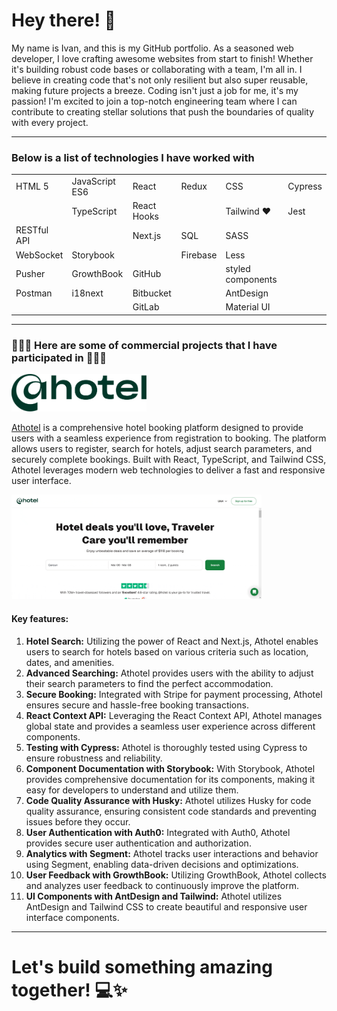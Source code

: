 # Hey there! 👋

My name is Ivan, and this is my GitHub portfolio. As a seasoned web developer, I love crafting awesome websites from start to finish! Whether it's building robust code bases or collaborating with a team, I'm all in. I believe in creating code that's not only resilient but also super reusable, making future projects a breeze.
Coding isn't just a job for me, it's my passion! I'm excited to join a top-notch engineering team where I can contribute to creating stellar solutions that push the boundaries of quality with every project.

---

### Below is a list of technologies I have worked with 

<table>
  <tr>
    <td>HTML 5</td>
    <td>JavaScript ES6</td>
    <td>React</td>
    <td>Redux</td>
    <td>CSS</td>
    <td>Cypress</td>
  </tr>
  <tr>
    <td></td>
    <td>TypeScript</td>
    <td>React Hooks</td>
    <td></td>
    <td>Tailwind ❤️</td>
    <td>Jest</td>
  </tr>
  <tr>
    <td>RESTful API</td>
    <td></td>
    <td>Next.js</td>
    <td>SQL</td>
    <td>SASS</td>
    <td></td>
  </tr>
  <tr>
    <td>WebSocket</td>
    <td>Storybook</td>
    <td></td>
    <td>Firebase</td>
    <td>Less</td>
    <td></td>
  </tr>
  <tr>
    <td>Pusher</td>
    <td>GrowthBook</td>
    <td>GitHub</td>
    <td></td>
    <td>styled components</td>
    <td></td>
  </tr>
  <tr>
    <td>Postman</td>
    <td>i18next</td>
    <td>Bitbucket</td>
    <td></td>
    <td>AntDesign</td>
    <td></td>
  </tr>
  <tr>
    <td></td>
    <td></td>
    <td>GitLab</td>
    <td></td>
    <td>Material UI</td>
    <td></td>
  </tr>
</table>

---

### 👨🏻‍💻 Here are some of commercial projects that I have participated in 👨🏻‍💻

<img src="/athotelLogo.svg" height="60px" />

[Athotel](https://athotel.com/) is a comprehensive hotel booking platform designed to provide users with a seamless experience from registration to booking. The platform allows users to register, search for hotels, adjust search parameters, and securely complete bookings. Built with React, TypeScript, and Tailwind CSS, Athotel leverages modern web technologies to deliver a fast and responsive user interface.

<img src="/athotel.gif" style="width: 400px" />

#### Key features:

1. **Hotel Search:** Utilizing the power of React and Next.js, Athotel enables users to search for hotels based on various criteria such as location, dates, and amenities.
2. **Advanced Searching:** Athotel provides users with the ability to adjust their search parameters to find the perfect accommodation.
3. **Secure Booking:** Integrated with Stripe for payment processing, Athotel ensures secure and hassle-free booking transactions.
4. **React Context API:** Leveraging the React Context API, Athotel manages global state and provides a seamless user experience across different components.
5. **Testing with Cypress:** Athotel is thoroughly tested using Cypress to ensure robustness and reliability.
6. **Component Documentation with Storybook:** With Storybook, Athotel provides comprehensive documentation for its components, making it easy for developers to understand and utilize them.
7. **Code Quality Assurance with Husky:** Athotel utilizes Husky for code quality assurance, ensuring consistent code standards and preventing issues before they occur.
8. **User Authentication with Auth0:** Integrated with Auth0, Athotel provides secure user authentication and authorization.
9. **Analytics with Segment:** Athotel tracks user interactions and behavior using Segment, enabling data-driven decisions and optimizations.
10. **User Feedback with GrowthBook:** Utilizing GrowthBook, Athotel collects and analyzes user feedback to continuously improve the platform.
11. **UI Components with AntDesign and Tailwind:** Athotel utilizes AntDesign and Tailwind CSS to create beautiful and responsive user interface components.

---
# Let's build something amazing together! 💻✨





